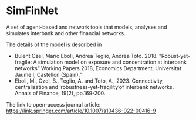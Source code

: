 # SimFinNet
A set of agent-based and network tools that models, analyses and simulates interbank and other financial networks.

The details of the model is described in

- Bulent Ozel, Mario Eboli, Andrea Teglio, Andrea Toto. 2018. “Robust-yet- fragile: A simulation model on exposure and concentration at interbank networks” Working Papers 2018, Economics Department, Universitat Jaume I, Castellon (Spain)."
- Eboli, M., Ozel, B., Teglio, A. and Toto, A., 2023. Connectivity, centralisation and ‘robustness-yet-fragility’of interbank networks. Annals of Finance, 19(2), pp.169-200.

The link to open-access journal article: https://link.springer.com/article/10.1007/s10436-022-00416-9

